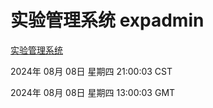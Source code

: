 # 实验管理系统 expadmin
[实验管理系统](http://219.139.196.34:56808/expadmin-782313d2-e1b1-4ea7-932e-3a55e6a1a4d0/)

2024年 08月 08日 星期四 21:00:03 CST

2024年 08月 08日 星期四 13:00:03 GMT
